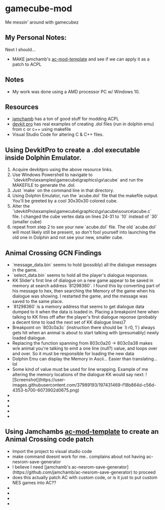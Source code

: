 # gamecube-mod
Me messin' around with gamecubez

## My Personal Notes:
Next I should...
 - MAKE jamchamb's [ac-mod-template](https://github.com/jamchamb/ac-mod-template) and see if we can apply it as a patch to ACPL

## Notes
- My work was done using a AMD processor PC w/ Windows 10.

## Resources
- [jamchamb](https://github.com/jamchamb?tab=repositories&q=ac&type=&language=&sort=) has a ton of good stuff for modding ACPL
- [devkit pro](https://github.com/devkitPro/gamecube-examples) has real examples of creating .dol files (run in dolphin emu) from c or c++ using makefile
- Visual Studio Code for altering C & C++ files.



## Using DevkitPro to create a .dol executable inside Dolphin Emulator.
<ol>
<li>Acquire devkitpro using the above resource links.</li>
<li>Use Windows Powershell to navigate to `\devkitPro\examples\gamecube\graphics\gx\acube` and run the MAKEFILE to generate the .dol.</li>
    <li>Just `make` on the command line in that directory.</li>
<li>Using Dolphin Emulator, run the `acube.dol` file that the makefile output. You'll be greeted by a cool 30x30x30 colored cube.</li>
<li>Alter the `\devkitPro\examples\gamecube\graphics\gx\acube\source\acube.c` file. I changed the cube vertex data on lines 24-31 to `10` instead of `30` (smaller cube)</li>
<li>repeat from step 2 to see your new `acube.dol` file. The old `acube.dol` will most likely still be present, so don't fool yourself into launching the old one in Dolphin and not see your new, smaller cube.</li>
</ol>

## Animal Crossing GCN Findings
<ul>
<li>`message_data.bin` seems to hold (possibly) all the dialogue messages in the game.</li>
<li>`select_data.bin` seems to hold all the player's dialogue responses.</li>
<li>KK Slider's first line of dialogue on a new game appear to be saved in memory at search address `81298360`. I found this by converting part of his message to hex, then searching the Memory of the game when his dialogue was showing. I restarted the game, and the message was saved to the same place.</li>
<li>`81298360` is a memory address that seems to get dialogue data dumped to it when the data is loaded in. Placing a breakpoint here when talking to KK fires off after the player's first dialogue reponse (probably a decent time to load the next set of KK dialogue lines)7</li>
<li>Breakpoint on `803c0a3c` (instruction there should be `li r0, 1`) always gets hit when an animal is about to start talking with (presumably) newly loaded dialogue.</li>
<li>Replacing the function spanning from 803c0a20 -> 803c0a38 makes w/e animal you're talking to emit a one line (null?) value, and loops over and over. So it must be responsible for loading the new data</li>
<li>Dolphin Emu can display the Memory in Ascii... Easier than translating... lol</li>
<li>Some kind of value must be used for line wrapping. Example of me altering the memory locations of the dialogue KK would say next: ![Screenshot](https://user-images.githubusercontent.com/37989193/197431469-f18b864d-c56d-4353-b700-6073902d0675.png)
</li>
<li> </li>
<li> </li>
<li> </li>
<li> </li>
<li> </li>
</ul>

## Using Jamchambs [ac-mod-template](https://github.com/jamchamb/ac-mod-template) to create an Animal Crossing code patch
<ul>
<li>Import the project to visual studio code</li>
<li>make command doesnt work for me.. complains about not having ac-nesrom-save-generator</li>
<li>I believe I need [jamchamb's ac-nesrom-save-generator](https://github.com/jamchamb/ac-nesrom-save-generator) to proceed</li>
<li>does this actually patch AC with custom code, or is it just to put custom NES games into AC??</li>
<li></li>
<li></li>
<li></li>
<li></li>
</ul>
